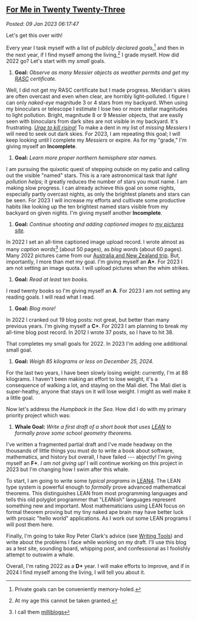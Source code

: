 
[For Me in Twenty Twenty-Three](http://analyzethedatanotthedrivel.org/2023/01/08/for-me-in-twenty-twenty-three/)
---------------------------------------------------------------------------------------------------------------

*Posted: 09 Jan 2023 06:17:47*

Let's get this over with!

Every year I task myself with a list of *publicly declared goals,*[^7727x1]
and then in the next year, if I find myself among the living,[^7727x2] I
grade myself. How did 2022 go? Let's start with my *small* goals.

1.  **Goal:** *Observe as many Messier objects as weather permits and
    get my [RASC](https://rasc.ca/) certificate.*

Well, I did not get my RASC certificate but I made progress. Meridian's
skies are often overcast and even when clear, are horribly
light-polluted. I figure I can only *naked-eye* magnitude 3 or 4 stars
from my backyard. When using my binoculars or telescope I estimate I
lose two or more stellar magnitudes to light pollution. Bright,
magnitude 8 or 9 Messier objects, that are easily seen with binoculars
from dark sites are not visible in my backyard. It's frustrating. [*Urge
to kill rising!*](https://www.youtube.com/watch?v=VdO--3UL5D8) To make a
dent in my list of *missing Messiers* I will need to seek out dark
skies. For 2023, I am repeating this goal; I will keep looking until I
complete my *Messiers* or expire. As for my "grade," I'm giving myself
an **Incomplete**.

1.  **Goal:** *Learn more proper northern hemisphere star names.*

I am pursuing the quixotic quest of stepping outside on my patio and
calling out the visible "named" stars. This is a rare astronomical task
that *light pollution helps*; it greatly reduces the number of stars you
must name. I am making slow progress. I can already achieve this goal on
some nights, especially partly overcast nights, as only the brightest
planets and stars can be seen. For 2023 I will increase my efforts and
cultivate some productive habits like looking up the ten brightest named
stars visible from my backyard on given nights. I'm giving myself
another **Incomplete**.

1.  **Goal:** *Continue shooting and adding captioned images to [my
    pictures site](https://conceptcontrol.smugmug.com/).*

In 2022 I set an all-time captioned image upload record. I wrote almost
as many *caption words*[^7727x3] (about 50 pages), as *blog words* (about 60
pages). Many 2022 pictures came from our [Australia and New Zealand
trip](https://conceptcontrol.smugmug.com/Trips/Overseas/Australia-New-Zealand-2022/i-FdKCt59).
But, importantly, I more than met my goal. I'm giving myself an **A+**.
For 2023 I am not setting an image quota. I will upload pictures when
the whim strikes.

1.  **Goal:** *Read at least ten books.*

I read twenty books so I'm giving myself an **A**. For 2023 I am not
setting any reading goals. I will read what I read.

1.  **Goal:** *Blog more!*

In 2022 I cranked out 19 blog posts: not great, but better than many
previous years. I'm giving myself a **C+**. For 2023 I am planning to
break my all-time blog post record. In 2012 I wrote 37 posts, so I have
to hit 38.

That completes my small goals for 2022. In 2023 I'm adding one
additional small goal.

1.  **Goal:** *Weigh 85 kilograms or less on December 25, 2024.*

For the last two years, I have been slowly losing weight: currently, I'm
at 88 kilograms. I haven't been making an effort to lose weight, it's a
consequence of walking a lot, and staying on the Mali diet. The Mali
diet is super-heathy, anyone that stays on it will lose weight. I might
as well make it a little goal.

Now let's address the *Humpback in the Sea*. How did I do with my
primary priority project which was:

1.  **Whale Goal:** *Write a first draft of a short book that uses
    [LEAN](https://leanprover-community.github.io/) to formally prove
    some school geometry theorems.*

I've written a fragmented partial draft and I've made headway on the
thousands of little things you must do to write a book about software,
mathematics, and history but overall, I have failed --- abjectly! I'm
giving myself an **F+***. I am not giving up!* I will continue working
on this project in 2023 but I'm changing how I swim after this whale.

To start, I am going to write some *typical programs* in
[LEAN4](https://github.com/leanprover/lean4). The LEAN type system is
powerful enough to *formally* prove advanced mathematical theorems. This
distinguishes LEAN from most programming languages and tells this old
polyglot programmer that "LEANish" languages represent something new and
important. Most mathematicians using LEAN focus on formal theorem
proving but my tiny naked ape brain may have better luck with prosaic
"hello world" applications. As I work out some LEAN programs I will post
them here.

Finally, I'm going to take Roy Peter Clark's advice (see [Writing
Tools](https://www.amazon.com/Writing-Tools-Essential-Strategies-Writer-ebook/dp/B000SEIW9E))
and write about the problems I face while working on my draft. I'll use
this blog as a test site, sounding board, whipping post, and
confessional as I foolishly attempt to outswim a whale.

Overall, I'm rating 2022 as a **D+** year. I will make efforts to
improve, and if in 2024 I find myself among the living, I will tell you
about it.

[^7727x1]: Private goals can be conveniently memory-holed.

[^7727x2]: At my age this cannot be taken granted.

[^7727x3]: I call them
    [milliblogs](https://analyzethedatanotthedrivel.org/2016/05/22/milliblog-photo-captions/)
